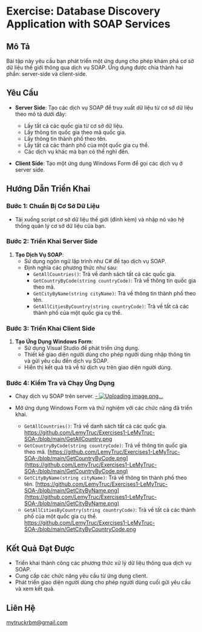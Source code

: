 # Exercise: Database Discovery Application with SOAP Services

## Mô Tả
Bài tập này yêu cầu bạn phát triển một ứng dụng cho phép khám phá cơ sở dữ liệu thế giới thông qua dịch vụ SOAP. Ứng dụng được chia thành hai phần: server-side và client-side.

## Yêu Cầu
- **Server Side**: Tạo các dịch vụ SOAP để truy xuất dữ liệu từ cơ sở dữ liệu theo mô tả dưới đây:
  - Lấy tất cả các quốc gia từ cơ sở dữ liệu.
  - Lấy thông tin quốc gia theo mã quốc gia.
  - Lấy thông tin thành phố theo tên.
  - Lấy tất cả các thành phố của một quốc gia cụ thể.
  - Các dịch vụ khác mà bạn có thể nghĩ đến.

- **Client Side**: Tạo một ứng dụng Windows Form để gọi các dịch vụ ở server side.

## Hướng Dẫn Triển Khai

### Bước 1: Chuẩn Bị Cơ Sở Dữ Liệu
- Tải xuống script cơ sở dữ liệu thế giới (đính kèm) và nhập nó vào hệ thống quản lý cơ sở dữ liệu của bạn.

### Bước 2: Triển Khai Server Side
1. **Tạo Dịch Vụ SOAP**:
   - Sử dụng ngôn ngữ lập trình như C# để tạo dịch vụ SOAP.
   - Định nghĩa các phương thức như sau:
     - `GetAllCountries()`: Trả về danh sách tất cả các quốc gia.
     - `GetCountryByCode(string countryCode)`: Trả về thông tin quốc gia theo mã.
     - `GetCityByName(string cityName)`: Trả về thông tin thành phố theo tên.
     - `GetAllCitiesByCountry(string countryCode)`: Trả về tất cả các thành phố của một quốc gia cụ thể.

### Bước 3: Triển Khai Client Side
1. **Tạo Ứng Dụng Windows Form**:
   - Sử dụng Visual Studio để phát triển ứng dụng.
   - Thiết kế giao diện người dùng cho phép người dùng nhập thông tin và gửi yêu cầu đến dịch vụ SOAP.
   - Hiển thị kết quả trả về từ dịch vụ trên giao diện người dùng.

### Bước 4: Kiểm Tra và Chạy Ứng Dụng
- Chạy dịch vụ SOAP trên server.
[- ![Uploading image.png…]()](https://github.com/LemyTruc/Exercises1-LeMyTruc-SOA-/blob/main/WebService.png)

- Mở ứng dụng Windows Form và thử nghiệm với các chức năng đã triển khai.
     - `GetAllCountries()`: Trả về danh sách tất cả các quốc gia. https://github.com/LemyTruc/Exercises1-LeMyTruc-SOA-/blob/main/GetAllCountry.png 
     - `GetCountryByCode(string countryCode)`: Trả về thông tin quốc gia theo mã. [https://github.com/LemyTruc/Exercises1-LeMyTruc-SOA-/blob/main/GetCountryByCode.png](https://github.com/LemyTruc/Exercises1-LeMyTruc-SOA-/blob/main/GetCountryByCode.png) 
     - `GetCityByName(string cityName)`: Trả về thông tin thành phố theo tên. [https://github.com/LemyTruc/Exercises1-LeMyTruc-SOA-/blob/main/GetCityByName.png](https://github.com/LemyTruc/Exercises1-LeMyTruc-SOA-/blob/main/GetCityByName.png)  
     - `GetAllCitiesByCountry(string countryCode)`: Trả về tất cả các thành phố của một quốc gia cụ thể. https://github.com/LemyTruc/Exercises1-LeMyTruc-SOA-/blob/main/GetCityByCountryCode.png

## Kết Quả Đạt Được
- Triển khai thành công các phương thức xử lý dữ liệu thông qua dịch vụ SOAP.
- Cung cấp các chức năng yêu cầu từ ứng dụng client.
- Phát triển giao diện người dùng cho phép người dùng cuối gửi yêu cầu và xem kết quả.

## Liên Hệ
 mytruckrbm@gmail.com
